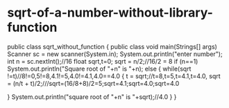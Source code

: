 # sqrt-of-a-number-without-library-function
public class sqrt_without_function
{
public class void main(Strings[] args)
Scanner sc = new scanner(System.in);
System.out.println("enter number");
int n = sc.nextInt();//16
float sqrt,t=0;
sqrt = n/2;//16/2 = 8
if (n==1)
System.out.println("Square root of "+n" is "+n);
else
{
while(sqrt !=t)//8!=0,5!=8,4.1!=5,4.0!=4.1,4.0==4.0
{
t = sqrt;//t=8,t=5,t=4.1,t=4.0,
sqrt = (n/t + t)/2;///sqrt=(16/8+8)/2=5;sqrt=4.1;sqrt=4.0;sqrt=4.0

}
System.out.println("square root of "+n" is "+sqrt);//4.0
}
}

